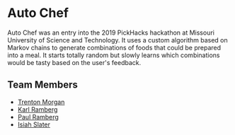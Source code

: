 # Auto Chef

Auto Chef was an entry into the 2019 PickHacks hackathon at Missouri University of Science and Technology. It uses a custom algorithm based on Markov chains to generate combinations of foods that could be prepared into a meal. It starts totally random but slowly learns which combinations would be tasty based on the user's feedback.

## Team Members

- [Trenton Morgan](https://github.com/tmorgan181)
- [Karl Ramberg](https://github.com/karlramberg)
- [Paul Ramberg](https://github.com/pramberg451)
- [Isiah Slater](https://github.com/IsiahSlater)
